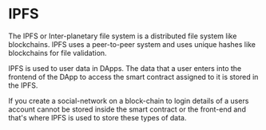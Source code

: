 # IPFS
The IPFS or Inter-planetary file system is a distributed file system like blockchains. IPFS uses a peer-to-peer system and uses unique hashes like blockchains for file validation.

IPFS is used to user data in DApps. The data that a user enters into the frontend of the DApp to access the smart contract assigned to it is stored in the IPFS.

If you create a social-network on a block-chain to login details of a users account cannot be stored inside the smart contract or the front-end and that's where IPFS is used to store these types of data.
